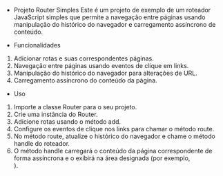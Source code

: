 * Projeto Router Simples
Este é um projeto de exemplo de um roteador JavaScript simples que permite a navegação entre páginas usando manipulação do histórico do navegador e carregamento assíncrono de conteúdo.

* Funcionalidades
1. Adicionar rotas e suas correspondentes páginas.
2. Navegação entre páginas usando eventos de clique em links.
3. Manipulação do histórico do navegador para alterações de URL.
4. Carregamento assíncrono do conteúdo da página.

* Uso
1. Importe a classe Router para o seu projeto.
2. Crie uma instância do Router.
3. Adicione rotas usando o método add.
4. Configure os eventos de clique nos links para chamar o método route.
5. No método route, atualize o histórico do navegador e chame o método handle do roteador.
6. O método handle carregará o conteúdo da página correspondente de forma assíncrona e o exibirá na área designada (por exemplo, <div id="app"></div>).